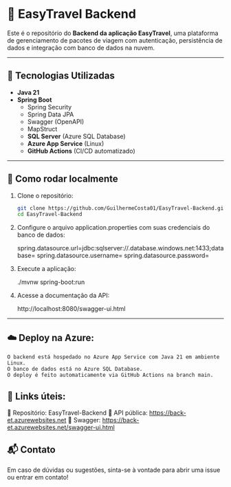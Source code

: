 # 🧳 EasyTravel Backend

Este é o repositório do **Backend da aplicação EasyTravel**, uma plataforma de gerenciamento de pacotes de viagem com autenticação, persistência de dados e integração com banco de dados na nuvem.

---

## 🚀 Tecnologias Utilizadas

- **Java 21**
- **Spring Boot**
  - Spring Security
  - Spring Data JPA
  - Swagger (OpenAPI)
  - MapStruct
  - **SQL Server** (Azure SQL Database)
  - **Azure App Service** (Linux)
  - **GitHub Actions** (CI/CD automatizado)

---

## 🧪 Como rodar localmente

1. Clone o repositório:
   ```bash
   git clone https://github.com/GuilhermeCosta01/EasyTravel-Backend.git
   cd EasyTravel-Backend

2. Configure o arquivo application.properties com suas credenciais do banco de dados:

    spring.datasource.url=jdbc:sqlserver://<seu-servidor>.database.windows.net:1433;database=<seu-banco>
    spring.datasource.username=<usuario>
    spring.datasource.password=<senha>

3. Execute a aplicação:
  
    ./mvnw spring-boot:run

4. Acesse a documentação da API:

    http://localhost:8080/swagger-ui.html

---

## ☁️ **Deploy na Azure:**

    O backend está hospedado no Azure App Service com Java 21 em ambiente Linux.
    O banco de dados está no Azure SQL Database.
    O deploy é feito automaticamente via GitHub Actions na branch main.

## 🔗 **Links úteis:**

  🔗 Repositório: EasyTravel-Backend
  🔗 API pública: https://back-et.azurewebsites.net
  🔗 Swagger: https://back-et.azurewebsites.net/swagger-ui.html

  

## 📬 **Contato**
Em caso de dúvidas ou sugestões, sinta-se à vontade para abrir uma issue ou entrar em contato!
